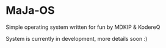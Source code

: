 # MaJa-OS
 Simple operating system written for fun by MDKIP & KodereQ

System is currently in development, more details soon :)
